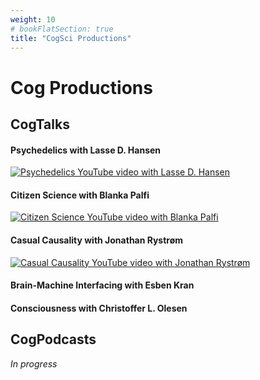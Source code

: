 ```yaml
---
weight: 10
# bookFlatSection: true
title: "CogSci Productions"
---
```


# Cog Productions

## CogTalks

#### Psychedelics with Lasse D. Hansen

[![Psychedelics YouTube video with Lasse D. Hansen](http://img.youtube.com/vi/2qp2Hltyn4w/0.jpg)](http://www.youtube.com/watch?v=2qp2Hltyn4w "Psychedelics with Lasse D. Hansen")

#### Citizen Science with Blanka Palfi

[![Citizen Science YouTube video with Blanka Palfi](http://img.youtube.com/vi/J6Tw4D3MKYA/0.jpg)](http://www.youtube.com/watch?v=J6Tw4D3MKYA "Citizen Science with Blanka Palfi")

#### Casual Causality with Jonathan Rystrøm

[![Casual Causality YouTube video with Jonathan Rystrøm](http://img.youtube.com/vi/xMvI4bLWoSU/0.jpg)](http://www.youtube.com/watch?v=xMvI4bLWoSU "Casual Causality with Jonathan Rystrøm")

#### Brain-Machine Interfacing with Esben Kran

#### Consciousness with Christoffer L. Olesen

## CogPodcasts

_In progress_
